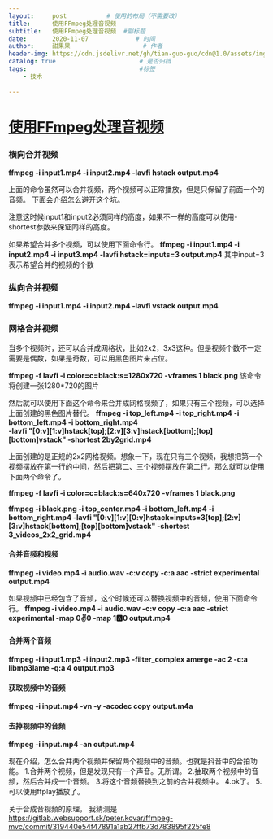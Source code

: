 ```yaml
---
layout:     post           # 使用的布局（不需要改）
title:      使用FFmpeg处理音视频
subtitle:   使用FFmpeg处理音视频  #副标题
date:       2020-11-07             # 时间
author:     甜果果                    # 作者
header-img: https://cdn.jsdelivr.net/gh/tian-guo-guo/cdn@1.0/assets/img/post-bg-debug.png    #背景图片
catalog: true                       # 是否归档
tags:                               #标签
    - 技术
 
---
```


# [使用FFmpeg处理音视频](https://www.jianshu.com/p/2a824f13b2af)

### 横向合并视频

**ffmpeg -i input1.mp4 -i input2.mp4 -lavfi hstack output.mp4**

上面的命令虽然可以合并视频，两个视频可以正常播放，但是只保留了前面一个的音频。
 下面会介绍怎么避开这个坑。

注意这时候input1和input2必须同样的高度，如果不一样的高度可以使用-shortest参数来保证同样的高度。

如果希望合并多个视频，可以使用下面命令行。
 **ffmpeg -i input1.mp4 -i input2.mp4 -i input3.mp4 -lavfi hstack=inputs=3 output.mp4**
 其中input=3表示希望合并的视频的个数

### 纵向合并视频

**ffmpeg -i input1.mp4 -i input2.mp4 -lavfi vstack output.mp4**

### 网格合并视频

当多个视频时，还可以合并成网格状，比如2x2，3x3这种。但是视频个数不一定需要是偶数，如果是奇数，可以用黑色图片来占位。

**ffmpeg -f lavfi -i color=c=black:s=1280x720 -vframes 1 black.png**
 该命令将创建一张1280*720的图片

然后就可以使用下面这个命令来合并成网格视频了，如果只有三个视频，可以选择上面创建的黑色图片替代。
 **ffmpeg -i top_left.mp4 -i top_right.mp4 -i bottom_left.mp4 -i bottom_right.mp4 \
 -lavfi "[0:v][1:v]hstack[top];[2:v][3:v]hstack[bottom];[top][bottom]vstack" 
 -shortest 2by2grid.mp4**

上面创建的是正规的2x2网格视频。想象一下，现在只有三个视频，我想把第一个视频摆放在第一行的中间，然后把第二、三个视频摆放在第二行。那么就可以使用下面两个命令了。

**ffmpeg -f lavfi -i color=c=black:s=640x720 -vframes 1 black.png**

**ffmpeg -i black.png -i top_center.mp4 -i bottom_left.mp4 -i bottom_right.mp4 
 -lavfi "[0:v][1:v][0:v]hstack=inputs=3[top];[2:v][3:v]hstack[bottom];[top][bottom]vstack" 
 -shortest 3_videos_2x2_grid.mp4**

#### 合并音频和视频

**ffmpeg -i video.mp4 -i audio.wav  -c:v copy -c:a aac -strict experimental output.mp4**

如果视频中已经包含了音频，这个时候还可以替换视频中的音频，使用下面命令行。
 **ffmpeg -i video.mp4 -i audio.wav -c:v copy -c:a aac -strict experimental 
 -map 0:v:0 -map 1:a:0 output.mp4**

#### 合并两个音频

**ffmpeg -i input1.mp3 -i input2.mp3 -filter_complex amerge -ac 2 -c:a libmp3lame -q:a 4 output.mp3**

#### 获取视频中的音频

**ffmpeg -i input.mp4 -vn -y -acodec copy output.m4a**

#### 去掉视频中的音频

**ffmpeg -i input.mp4 -an output.mp4**

现在介绍，怎么合并两个视频并保留两个视频中的音频。也就是抖音中的合拍功能。
 1.合并两个视频，但是发现只有一个声音。无所谓。
 2.抽取两个视频中的音频，然后合并成一个音频。
 3.将这个音频替换到之前的合并视频中。
 4.ok了。
 5.可以使用ffplay播放了。

关于合成音视频的原理，
 我猜测是 https://gitlab.websupport.sk/peter.kovar/ffmpeg-mvc/commit/319440e54f47891a1ab27ffb73d783895f225fe8

